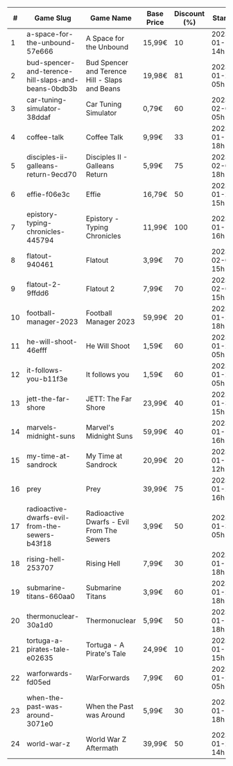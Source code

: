 |#|Game Slug|Game Name|Base Price|Discount (%)|Starts|Ends|
|---|---|---|---|---|---|---|
|1|a-space-for-the-unbound-57e666|A Space for the Unbound|15,99€|10|2023-01-19 14h|2023-01-26 14h|
|2|bud-spencer-and-terence-hill-slaps-and-beans-0bdb3b|Bud Spencer and Terence Hill - Slaps and Beans|19,98€|81|2023-01-27 05h|2023-02-12 05h|
|3|car-tuning-simulator-38ddaf|Car Tuning Simulator|0,79€|60|2023-02-05 05h|2023-02-24 05h|
|4|coffee-talk|Coffee Talk|9,99€|33|2023-01-17 18h|2023-01-24 18h|
|5|disciples-ii-galleans-return-9ecd70|Disciples II - Galleans Return|5,99€|75|2023-02-02 18h|2023-02-16 18h|
|6|effie-f06e3c|Effie|16,79€|50|2023-01-20 15h|2023-02-06 15h|
|7|epistory-typing-chronicles-445794|Epistory - Typing Chronicles|11,99€|100|2023-01-19 16h|2023-01-26 16h|
|8|flatout-940461|Flatout|3,99€|70|2023-02-06 15h|2023-02-20 15h|
|9|flatout-2-9ffdd6|Flatout 2|7,99€|70|2023-02-06 15h|2023-02-20 15h|
|10|football-manager-2023|Football Manager 2023|59,99€|20|2023-01-26 18h|2023-02-02 18h|
|11|he-will-shoot-46efff|He Will Shoot|1,59€|60|2023-01-25 05h|2023-02-08 05h|
|12|it-follows-you-b11f3e|It follows you|1,59€|60|2023-01-24 05h|2023-02-08 05h|
|13|jett-the-far-shore|JETT: The Far Shore|23,99€|40|2023-01-31 15h|2023-02-14 15h|
|14|marvels-midnight-suns|Marvel's Midnight Suns|59,99€|40|2023-01-19 16h|2023-02-09 16h|
|15|my-time-at-sandrock|My Time at Sandrock|20,99€|20|2023-01-16 12h|2023-01-25 12h|
|16|prey|Prey|39,99€|75|2023-01-24 16h|2023-01-31 16h|
|17|radioactive-dwarfs-evil-from-the-sewers-b43f18|Radioactive Dwarfs - Evil From The Sewers|3,99€|50|2023-01-31 05h|2023-02-07 05h|
|18|rising-hell-253707|Rising Hell|7,99€|30|2023-01-17 18h|2023-01-24 18h|
|19|submarine-titans-660aa0|Submarine Titans|3,99€|60|2023-01-20 18h|2023-01-24 18h|
|20|thermonuclear-30a1d0|Thermonuclear|5,99€|50|2023-01-17 18h|2023-01-24 18h|
|21|tortuga-a-pirates-tale-e02635|Tortuga - A Pirate's Tale|24,99€|10|2023-01-19 15h|2023-01-25 15h|
|22|warforwards-fd05ed|WarForwards|7,99€|60|2023-01-24 05h|2023-01-31 05h|
|23|when-the-past-was-around-3071e0|When the Past was Around|5,99€|30|2023-01-18 18h|2023-01-24 18h|
|24|world-war-z|World War Z Aftermath|39,99€|50|2023-01-23 14h|2023-01-30 01h|
